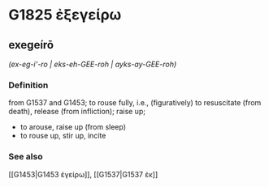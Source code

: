 # G1825 ἐξεγείρω

## exegeírō

_(ex-eg-i'-ro | eks-eh-GEE-roh | ayks-ay-GEE-roh)_

### Definition

from G1537 and G1453; to rouse fully, i.e., (figuratively) to resuscitate (from death), release (from infliction); raise up; 

- to arouse, raise up (from sleep)
- to rouse up, stir up, incite

### See also

[[G1453|G1453 ἐγείρω]], [[G1537|G1537 ἐκ]]

